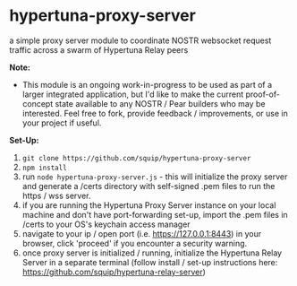 # hypertuna-proxy-server
a simple proxy server module to coordinate NOSTR websocket request traffic across a swarm of Hypertuna Relay peers

**Note:**
- This module is an ongoing work-in-progress to be used as part of a larger integrated application, but I'd like to make the current proof-of-concept state available to any NOSTR / Pear builders who may be interested. Feel free to fork, provide feedback / improvements, or use in your project if useful. 

**Set-Up:**
1. `git clone https://github.com/squip/hypertuna-proxy-server`
2. `npm install`
3. run `node hypertuna-proxy-server.js` - this will initialize the proxy server and generate a /certs directory with self-signed .pem files to run the https / wss server.
4. if you are running the Hypertuna Proxy Server instance on your local machine and don't have port-forwarding set-up, import the .pem files in /certs to your OS's keychain access manager
5. navigate to your ip / open port (i.e. https://127.0.0.1:8443) in your browser, click 'proceed' if you encounter a security warning.
6. once proxy server is initialized / running, initialize the Hypertuna Relay Server in a separate terminal (follow install / set-up instructions here: https://github.com/squip/hypertuna-relay-server)


